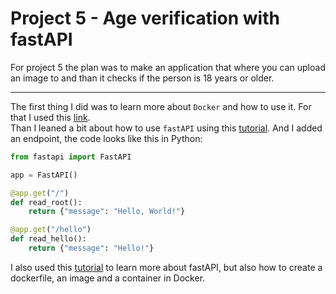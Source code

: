 # Project 5 - Age verification with fastAPI


For project 5 the plan was to make an application that where you can upload an image to and than it checks if the person is 18 years or older.

---
The first thing I did was to learn more about `Docker` and how to use it. For that I used this [link](https://www.docker.com/resources/what-container/).
<br>
Than I leaned a bit about how to use `fastAPI` using this [tutorial](https://fastapi.tiangolo.com/tutorial/first-steps/). And I added an endpoint, the code looks like this in Python:
```Python
from fastapi import FastAPI

app = FastAPI()

@app.get("/")
def read_root():
    return {"message": "Hello, World!"}

@app.get("/hello")
def read_hello():
    return {"message": "Hello!"}
```
I also used this [tutorial](https://medium.com/@alidu143/containerizing-fastapi-app-with-docker-a-comprehensive-guide-416521b2457c) to learn more about fastAPI, but also how to create a dockerfile, an image and a container in Docker.
